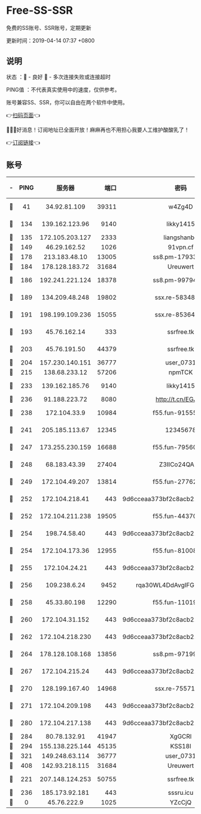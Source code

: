 # Free-SS-SSR

免费的SS账号、SSR账号，定期更新

更新时间：2019-04-14 07:37 +0800

## 说明

状态     ：🙂 - 良好 🙁 - 多次连接失败或连接超时

PING值   ：不代表真实使用中的速度，仅供参考。

账号兼容SS、SSR，你可以自由在两个软件中使用。

👉[扫码页面](https://liesauer.github.io/Free-SS-SSR/)👈

🎉🎉🎉好消息！订阅地址已全面开放！麻麻再也不用担心我要人工维护酸酸乳了！

👉[订阅链接](https://www.liesauer.net/yogurt/subscribe?ACCESS_TOKEN=DAYxR3mMaZAsaqUb)👈

## 账号

|-|PING|服务器|端口|密码|加密方式|区域|
|:----:|:----:|:-----:|-----:|:----:|:----:|:----:|
|🙂|41|34.92.81.109|39311|w4Zg4D|chacha20-ietf|US|
|🙂|134|139.162.123.96|9140|likky1415|aes-256-cfb|JP|
|🙂|135|172.105.203.127|2333|liangshanbo|chacha20|JP|
|🙂|149|46.29.162.52|1026|91vpn.cf|rc4-md5|RU|
|🙂|178|213.183.48.10|13005|ss8.pm-17933646|rc4-md5|RU|
|🙂|184|178.128.183.72|31684|Ureuwert|chacha20|US|
|🙂|186|192.241.221.124|18378|ss8.pm-99794211|aes-256-cfb|US|
|🙂|189|134.209.48.248|19802|ssx.re-58348307|aes-256-cfb|US|
|🙂|191|198.199.109.236|15055|ssx.re-85364694|aes-256-cfb|US|
|🙂|193|45.76.162.14|333|ssrfree.tk|aes-256-cfb|SG|
|🙂|203|45.76.191.50|44379|ssrfree.tk|aes-256-cfb|SG|
|🙂|204|157.230.140.151|36777|user_0731|chacha20|US|
|🙂|215|138.68.233.12|57206|npmTCK|rc4-md5|US|
|🙂|233|139.162.185.76|9140|likky1415|aes-256-cfb|DE|
|🙂|236|91.188.223.72|8080|http://t.cn/EGJIyrl|rc4-md5|RU|
|🙂|238|172.104.33.9|10984|f55.fun-91555287|aes-256-cfb|SG|
|🙂|241|205.185.113.67|12345|12345678|aes-256-cfb|US|
|🙂|247|173.255.230.159|16688|f55.fun-79560972|aes-256-cfb|US|
|🙂|248|68.183.43.39|27404|Z3IICo24QAHu|aes-256-cfb|GB|
|🙂|249|172.104.49.207|13814|f55.fun-27762527|aes-256-cfb|SG|
|🙂|252|172.104.218.41|443|9d6cceaa373bf2c8acb22e60b6a58be6|aes-256-cfb|US|
|🙂|252|172.104.211.238|19505|f55.fun-44370256|aes-256-cfb|US|
|🙂|254|198.74.58.40|443|9d6cceaa373bf2c8acb22e60b6a58be6|aes-256-cfb|US|
|🙂|254|172.104.173.36|12955|f55.fun-81008774|aes-256-cfb|SG|
|🙂|255|172.104.24.21|443|9d6cceaa373bf2c8acb22e60b6a58be6|aes-256-cfb|US|
|🙂|256|109.238.6.24|9452|rqa30WL4DdAvgIFG6Fs3znzTa|aes-256-cfb|FR|
|🙂|258|45.33.80.198|12290|f55.fun-11019774|aes-256-cfb|US|
|🙂|260|172.104.31.152|443|9d6cceaa373bf2c8acb22e60b6a58be6|aes-256-cfb|US|
|🙂|262|172.104.218.230|443|9d6cceaa373bf2c8acb22e60b6a58be6|aes-256-cfb|US|
|🙂|264|178.128.108.168|13856|ss8.pm-97199813|aes-256-cfb|SG|
|🙂|267|172.104.215.24|443|9d6cceaa373bf2c8acb22e60b6a58be6|aes-256-cfb|US|
|🙂|270|128.199.167.40|14968|ssx.re-75571963|aes-256-cfb|SG|
|🙂|271|172.104.209.198|443|9d6cceaa373bf2c8acb22e60b6a58be6|aes-256-cfb|US|
|🙂|280|172.104.217.138|443|9d6cceaa373bf2c8acb22e60b6a58be6|aes-256-cfb|US|
|🙂|284|80.78.132.91|41947|XgGCRl|rc4-md5|DE|
|🙂|294|155.138.225.144|45135|KSS18l|rc4-md5|US|
|🙂|321|149.248.63.114|36777|user_0731|chacha20|CA|
|🙂|408|142.93.218.115|31684|Ureuwert|chacha20|IN|
|🙂|221|207.148.124.253|50755|ssrfree.tk|aes-256-cfb|SG|
|🙂|236|185.173.92.181|443|sssru.icu|rc4-md5|RU|
|🙁|0|45.76.222.9|1025|YZcCjQ|rc4-md5|JP|

